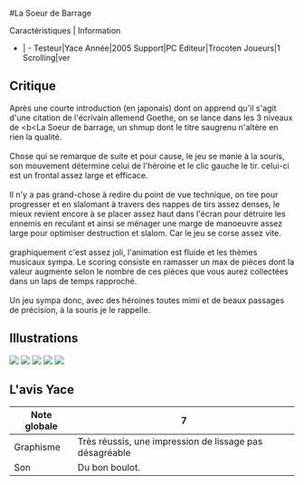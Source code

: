#La Soeur de Barrage

Caractéristiques | Information
- | -
Testeur|Yace
Année|2005
Support|PC
Editeur|Trocoten
Joueurs|1
Scrolling|ver

## Critique
Après une courte introduction (en japonais) dont on apprend qu'il s'agit d'une citation de l'écrivain allemend Goethe, on se lance dans les 3 niveaux de <b<La Soeur de barrage</b>, un shmup dont le titre saugrenu n'altère en rien la qualité.<br/><br/>Chose qui se remarque de suite et pour cause, le jeu se manie à la souris, son mouvement détermine celui de l'héroine et le clic gauche le tir. celui-ci est un frontal assez large et efficace.<br/><br/>Il n'y a pas grand-chose à redire du point de vue technique, on tire pour progresser et en slalomant à travers des nappes de tirs assez denses, le mieux revient encore à se placer assez haut dans l'écran pour détruire les ennemis en reculant et ainsi se ménager une marge de manoeuvre assez large pour optimiser destruction et slalom. Car le jeu se corse assez vite.<br/><br/>graphiquement c'est assez joli, l'animation est fluide et les thèmes musicaux sympa. Le scoring consiste en ramasser un max de pièces dont la valeur augmente selon le nombre de ces pièces que vous aurez collectées dans un laps de temps rapproché.<br/><br/>Un jeu sympa donc, avec des héroines toutes mimi et de beaux passages de précision, à la souris je le rappelle.

## Illustrations
![](http://www.shmup.com/images/thumbs/img_fiche_1_1038.gif)
![](http://www.shmup.com/images/thumbs/img_fiche_2_1038.gif)
![](http://www.shmup.com/images/thumbs/img_fiche_3_1038.gif)
![](http://www.shmup.com/images/thumbs/)
![](http://www.shmup.com/images/thumbs/)

## L'avis Yace
Note globale|7
-|-
Graphisme|Très réussis, une impression de lissage pas désagréable
Son|Du bon boulot.
